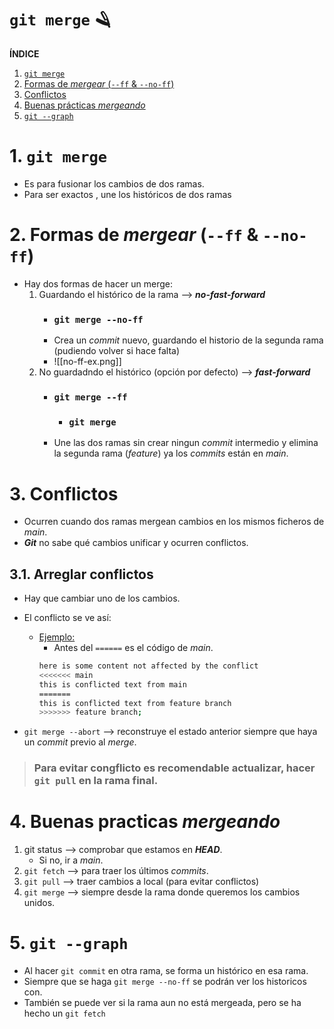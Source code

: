 # `git merge` 🪒

**ÍNDICE**

1. [`git merge`](#merge)
2. [Formas de _mergear_ (`--ff` & `--no-ff`)](#ff)
3. [Conflictos](#conflictos)
4. [Buenas prácticas _mergeando_](#practica)
5. [`git --graph`](#graph)

# 1. `git merge`<a name='merge'></a>

- Es para fusionar los cambios de dos ramas.
- Para ser exactos , une los históricos de dos ramas

# 2. Formas de _mergear_ (`--ff` & `--no-ff`)<a name='ff'></a>

- Hay dos formas de hacer un merge:
  1.  Guardando el histórico de la rama --> **_no-fast-forward_**
      - ### `git merge --no-ff`
      - Crea un _commit_ nuevo, guardando el historio de la segunda rama (pudiendo volver si hace falta)
      - ![[no-ff-ex.png]]
  2.  No guardadndo el histórico (opción por defecto) --> **_fast-forward_**
      - ### `git merge --ff`
        - ### `git merge`
      - Une las dos ramas sin crear ningun _commit_ intermedio y elimina la segunda rama (_feature_) ya los _commits_ están en _main_.

# 3. Conflictos<a name='conflictos'></a>

- Ocurren cuando dos ramas mergean cambios en los mismos ficheros de _main_.
- **_Git_** no sabe qué cambios unificar y ocurren conflictos.

## 3.1. Arreglar conflictos

- Hay que cambiar uno de los cambios.
- El conflicto se ve así:

  - <u>Ejemplo:</u>
    - Antes del `======` es el código de _main_.
    ```bash
    here is some content not affected by the conflict
    <<<<<<< main
    this is conflicted text from main
    =======
    this is conflicted text from feature branch
    >>>>>>> feature branch;
    ```

- `git merge --abort` --> reconstruye el estado anterior siempre que haya un _commit_ previo al _merge_.

> ### Para **evitar congflicto** es recomendable **actualizar**, hacer `git pull` en la rama final.

# 4. Buenas practicas _mergeando_ <a name='practica'></a>

1. git status --> comprobar que estamos en **_HEAD_**.
   - Si no, ir a _main_.
2. `git fetch` --> para traer los últimos _commits_.
3. `git pull` --> traer cambios a local (para evitar conflictos)
4. `git merge` --> siempre desde la rama donde queremos los cambios unidos.

# 5. `git --graph` <a name='graph'></a>

- Al hacer `git commit` en otra rama, se forma un histórico en esa rama.
- Siempre que se haga `git merge --no-ff` se podrán ver los historicos con.
- También se puede ver si la rama aun no está mergeada, pero se ha hecho un `git fetch`
